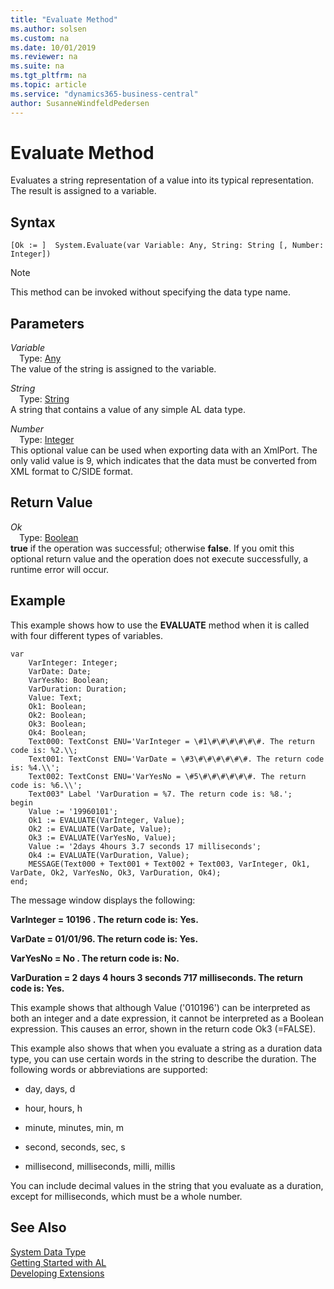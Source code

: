 ```yaml
---
title: "Evaluate Method"
ms.author: solsen
ms.custom: na
ms.date: 10/01/2019
ms.reviewer: na
ms.suite: na
ms.tgt_pltfrm: na
ms.topic: article
ms.service: "dynamics365-business-central"
author: SusanneWindfeldPedersen
---
```

[//]: # (START>DO_NOT_EDIT)
[//]: # (IMPORTANT:Do not edit any of the content between here and the END>DO_NOT_EDIT.)
[//]: # (Any modifications should be made in the .xml files in the ModernDev repo.)
# Evaluate Method
Evaluates a string representation of a value into its typical representation. The result is assigned to a variable.


## Syntax
```
[Ok := ]  System.Evaluate(var Variable: Any, String: String [, Number: Integer])
```
> [!NOTE]  
> This method can be invoked without specifying the data type name.  
## Parameters
*Variable*  
&emsp;Type: [Any](../any/any-data-type.md)  
The value of the string is assigned to the variable.
        
*String*  
&emsp;Type: [String](../string/string-data-type.md)  
 A string that contains a value of any simple AL data type.
        
*Number*  
&emsp;Type: [Integer](../integer/integer-data-type.md)  
This optional value can be used when exporting data with an XmlPort. The only valid value is 9, which indicates that the data must be converted from XML format to C/SIDE format.  


## Return Value
*Ok*  
&emsp;Type: [Boolean](../boolean/boolean-data-type.md)  
**true** if the operation was successful; otherwise **false**.  If you omit this optional return value and the operation does not execute successfully, a runtime error will occur.    


[//]: # (IMPORTANT: END>DO_NOT_EDIT)

## Example  
 This example shows how to use the **EVALUATE** method when it is called with four different types of variables.  
    
```  
var
    VarInteger: Integer;  
    VarDate: Date;
    VarYesNo: Boolean;  
    VarDuration: Duration;  
    Value: Text;
    Ok1: Boolean;  
    Ok2: Boolean;  
    Ok3: Boolean;  
    Ok4: Boolean; 
    Text000: TextConst ENU='VarInteger = \#1\#\#\#\#\#\#. The return code is: %2.\\;
    Text001: TextConst ENU='VarDate = \#3\#\#\#\#\#\#. The return code is: %4.\\'; 
    Text002: TextConst ENU='VarYesNo = \#5\#\#\#\#\#\#. The return code is: %6.\\';  
    Text003" Label 'VarDuration = %7. The return code is: %8.';
begin
    Value := '19960101';  
    Ok1 := EVALUATE(VarInteger, Value);  
    Ok2 := EVALUATE(VarDate, Value);  
    Ok3 := EVALUATE(VarYesNo, Value);  
    Value := '2days 4hours 3.7 seconds 17 milliseconds';  
    Ok4 := EVALUATE(VarDuration, Value);  
    MESSAGE(Text000 + Text001 + Text002 + Text003, VarInteger, Ok1, VarDate, Ok2, VarYesNo, Ok3, VarDuration, Ok4); 
end; 
```  
  
 The message window displays the following:  
  
 **VarInteger = 10196   . The return code is: Yes.**  
  
 **VarDate = 01/01/96. The return code is: Yes.**  
  
 **VarYesNo = No      . The return code is: No.**  
  
 **VarDuration = 2 days 4 hours 3 seconds 717 milliseconds. The return code is: Yes.**  
  
 This example shows that although Value \('010196'\) can be interpreted as both an integer and a date expression, it cannot be interpreted as a Boolean expression. This causes an error, shown in the return code Ok3 \(=FALSE\).  
  
 This example also shows that when you evaluate a string as a duration data type, you can use certain words in the string to describe the duration. The following words or abbreviations are supported:  
  
-   day, days, d  
  
-   hour, hours, h  
  
-   minute, minutes, min, m  
  
-   second, seconds, sec, s  
  
-   millisecond, milliseconds, milli, millis  
  
 You can include decimal values in the string that you evaluate as a duration, except for milliseconds, which must be a whole number.  

## See Also
[System Data Type](system-data-type.md)  
[Getting Started with AL](../../devenv-get-started.md)  
[Developing Extensions](../../devenv-dev-overview.md)